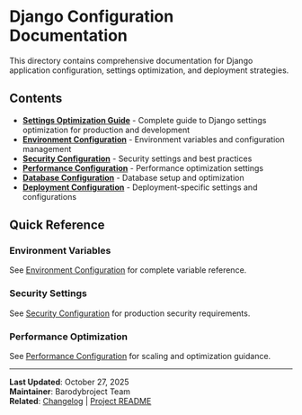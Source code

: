 # Django Configuration Documentation

This directory contains comprehensive documentation for Django application configuration, settings optimization, and deployment strategies.

## Contents

- **[Settings Optimization Guide](./settings-optimization.md)** - Complete guide to Django settings optimization for production and development
- **[Environment Configuration](./environment-config.md)** - Environment variables and configuration management
- **[Security Configuration](./security-config.md)** - Security settings and best practices
- **[Performance Configuration](./performance-config.md)** - Performance optimization settings
- **[Database Configuration](./database-config.md)** - Database setup and optimization
- **[Deployment Configuration](./deployment-config.md)** - Deployment-specific settings and configurations

## Quick Reference

### Environment Variables
See [Environment Configuration](./environment-config.md) for complete variable reference.

### Security Settings
See [Security Configuration](./security-config.md) for production security requirements.

### Performance Optimization
See [Performance Configuration](./performance-config.md) for scaling and optimization guidance.

---

**Last Updated**: October 27, 2025  
**Maintainer**: Barodybroject Team  
**Related**: [Changelog](../changelog/CHANGELOG.md) | [Project README](../../README.md)